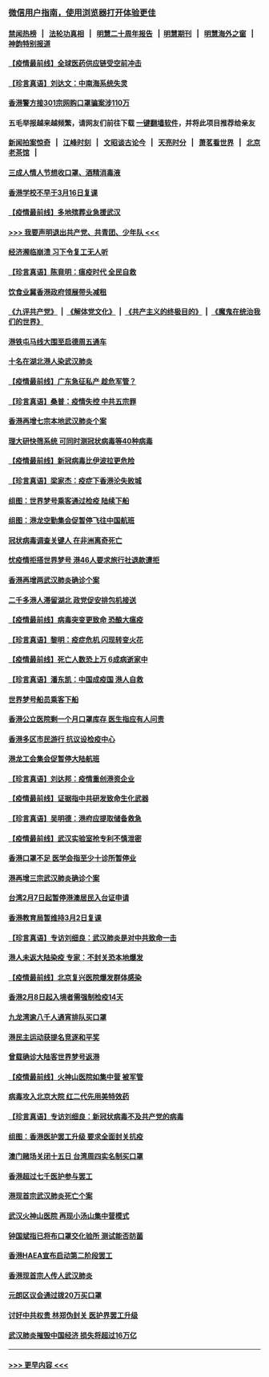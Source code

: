 ### [微信用户指南，使用浏览器打开体验更佳](https://github.com/gfw-breaker/banned-news1/blob/master/indexes/wechat-guide.md?t=0)
#### [禁闻热榜](热点新闻.md?t=0)  &nbsp;&nbsp;|&nbsp;&nbsp; [法轮功真相](https://github.com/gfw-breaker/truth/blob/master/README.md?t=0) &nbsp;&nbsp;|&nbsp;&nbsp; [明慧二十周年报告](https://github.com/gfw-breaker/mh-reports/blob/master/README.md?t=0) &nbsp;&nbsp;|&nbsp;&nbsp;[明慧期刊](https://github.com/gfw-breaker/mh-qikan) &nbsp;&nbsp;|&nbsp;&nbsp; [明慧海外之窗](https://github.com/gfw-breaker/mh-news/blob/master/README.md?t=0) &nbsp;&nbsp;|&nbsp;&nbsp; [神韵特别报道](https://github.com/gfw-breaker/mh-news/blob/master/shenyun.md?t=0)
#### [【疫情最前线】全球医药供应链受空前冲击](../pages/nsc415/n11869614.md?t=02161922) 
#### [【珍言真语】刘达文：中南海系统失灵](../pages/nsc415/n11869465.md?t=02161922) 
#### [香港警方接301宗网购口罩骗案涉110万](../pages/nsc415/n11867572.md?t=02161922) 
#### 五毛举报越来越频繁，请网友们前往下载 [一键翻墙软件](https://github.com/gfw-breaker/ssr-accounts)，并将此项目推荐给亲友
#### [新闻拍案惊奇](https://github.com/gfw-breaker/banned-news1/blob/master/pages/link4.md) &nbsp;&nbsp;|&nbsp;&nbsp; [江峰时刻](https://github.com/gfw-breaker/banned-news1/blob/master/pages/link4.md) &nbsp;&nbsp;|&nbsp;&nbsp; [文昭谈古论今](https://github.com/gfw-breaker/banned-news1/blob/master/pages/link4.md) &nbsp;&nbsp;|&nbsp;&nbsp; [天亮时分](https://github.com/gfw-breaker/banned-news1/blob/master/pages/link4.md) &nbsp;&nbsp;|&nbsp;&nbsp; [萧茗看世界](https://github.com/gfw-breaker/banned-news1/blob/master/pages/link4.md) &nbsp;&nbsp;|&nbsp;&nbsp; [北京老茶馆](https://github.com/gfw-breaker/banned-news1/blob/master/pages/link4.md) &nbsp;&nbsp;|&nbsp;&nbsp; 
#### [三成人情人节想收口罩、酒精消毒液](../pages/nsc415/n11867523.md?t=02161922) 
#### [香港学校不早于3月16日复课](../pages/nsc415/n11867498.md?t=02161922) 
#### [【疫情最前线】多地殡葬业急援武汉](../pages/nsc415/n11866914.md?t=02161922) 
#### [>>> 我要声明退出共产党、共青团、少年队 <<<](https://github.com/begood0513/goodnews/blob/master/quit/letter.md) 
#### [经济濒临崩溃 习下令复工无人听](../pages/nsc415/n11867269.md?t=02161922) 
#### [【珍言真语】陈竟明：瘟疫时代 全民自救](../pages/nsc415/n11866765.md?t=02161922) 
#### [饮食业冀香港政府领展带头减租](../pages/nsc415/n11864876.md?t=02161922) 
#### [《九评共产党》](https://github.com/begood0513/9ping.md/blob/master/README.md) &nbsp;|&nbsp; [《解体党文化》](../../../../jtdwh.md/blob/master/README.md)  &nbsp;|&nbsp; [《共产主义的终极目的》](../../../../gczydzjmd.md/blob/master/README.md) &nbsp;|&nbsp; [《魔鬼在统治我们的世界》](../../../../mgztzwmdsj.md/blob/master/README.md) 
#### [港铁屯马线大围至启德周五通车](../pages/nsc415/n11864842.md?t=02161922) 
#### [十名在湖北港人染武汉肺炎](../pages/nsc415/n11864807.md?t=02161922) 
#### [【疫情最前线】广东急征私产 趁危军管？](../pages/nsc415/n11864205.md?t=02161922) 
#### [【珍言真语】桑普：疫情失控 中共五宗罪](../pages/nsc415/n11864157.md?t=02161922) 
#### [香港再增七宗本地武汉肺炎个案](../pages/nsc415/n11862405.md?t=02161922) 
#### [理大研快筛系统 可同时测冠状病毒等40种病毒](../pages/nsc415/n11862376.md?t=02161922) 
#### [【疫情最前线】新冠病毒比伊波拉更危险](../pages/nsc415/n11862199.md?t=02161922) 
#### [【珍言真语】梁家杰：疫症下香港沦失败城](../pages/nsc415/n11861588.md?t=02161922) 
#### [组图：世界梦号乘客通过检疫 陆续下船](../pages/nsc415/n11858302.md?t=02161922) 
#### [组图：港龙空勤集会促暂停飞往中国航班](../pages/nsc415/n11858190.md?t=02161922) 
#### [冠状病毒调查关键人 在非洲离奇死亡](../pages/nsc415/n11859798.md?t=02161922) 
#### [忧疫情拒搭世界梦号 港46人要求旅行社退款遭拒](../pages/nsc415/n11859849.md?t=02161922) 
#### [香港再增两武汉肺炎确诊个案](../pages/nsc415/n11859833.md?t=02161922) 
#### [二千多港人滞留湖北 政党促安排包机接送](../pages/nsc415/n11859831.md?t=02161922) 
#### [【疫情最前线】病毒突变更致命 恐酿大瘟疫](../pages/nsc415/n11859604.md?t=02161922) 
#### [【珍言真语】黎明：疫症危机 闪现转变火花](../pages/nsc415/n11859199.md?t=02161922) 
#### [【疫情最前线】死亡人数恐上万 6成病逝家中](../pages/nsc415/n11856687.md?t=02161922) 
#### [【珍言真语】潘东凯：中国成疫国 港人自救](../pages/nsc415/n11856962.md?t=02161922) 
#### [世界梦号船员乘客下船](../pages/nsc415/n11856883.md?t=02161922) 
#### [香港公立医院剩一个月口罩库存 医生指应有人问责](../pages/nsc415/n11856875.md?t=02161922) 
#### [香港多区市民游行 抗议设检疫中心](../pages/nsc415/n11856866.md?t=02161922) 
#### [港龙工会集会促暂停大陆航班](../pages/nsc415/n11856840.md?t=02161922) 
#### [【珍言真语】刘达邦：疫情重创港资企业](../pages/nsc415/n11854274.md?t=02161922) 
#### [【疫情最前线】证据指中共研发致命生化武器](../pages/nsc415/n11853087.md?t=02161922) 
#### [【珍言真语】吴明德：港府应提取储备救急](../pages/nsc415/n11852734.md?t=02161922) 
#### [【疫情最前线】武汉实验室抢专利不慎泄密](../pages/nsc415/n11850310.md?t=02161922) 
#### [香港口罩不足 医学会指至少十诊所暂停业](../pages/nsc415/n11850301.md?t=02161922) 
#### [港再增三宗武汉肺炎确诊个案](../pages/nsc415/n11850328.md?t=02161922) 
#### [台湾2月7日起暂停港澳居民入台证申请](../pages/nsc415/n11850304.md?t=02161922) 
#### [香港教育局暂维持3月2日复课](../pages/nsc415/n11850260.md?t=02161922) 
#### [【珍言真语】专访刘细良：武汉肺炎是对中共致命一击](../pages/nsc415/n11849934.md?t=02161922) 
#### [港人未返大陆染疫 专家：不封关恐本地爆发](../pages/nsc415/n11848021.md?t=02161922) 
#### [【疫情最前线】北京复兴医院爆发群体感染](../pages/nsc415/n11847626.md?t=02161922) 
#### [香港2月8日起入境者需强制检疫14天](../pages/nsc415/n11847658.md?t=02161922) 
#### [九龙湾逾八千人通宵排队买口罩](../pages/nsc415/n11847647.md?t=02161922) 
#### [港民主运动获提名竞逐和平奖](../pages/nsc415/n11847633.md?t=02161922) 
#### [曾载确诊大陆客世界梦号返港](../pages/nsc415/n11847608.md?t=02161922) 
#### [【疫情最前线】火神山医院如集中营 被军管](../pages/nsc415/n11847524.md?t=02161922) 
#### [病毒攻入北京大院 红二代先用美特效药](../pages/nsc415/n11847427.md?t=02161922) 
#### [【珍言真语】专访刘细良：新冠状病毒不及共产党的病毒](../pages/nsc415/n11847164.md?t=02161922) 
#### [组图：香港医护罢工升级 要求全面封关抗疫](../pages/nsc415/n11844107.md?t=02161922) 
#### [澳门赌场关闭十五日 台湾周四实名制买口罩](../pages/nsc415/n11845083.md?t=02161922) 
#### [香港超过七千医护参与罢工](../pages/nsc415/n11845051.md?t=02161922) 
#### [港现首宗武汉肺炎死亡个案](../pages/nsc415/n11844998.md?t=02161922) 
#### [武汉火神山医院 再现小汤山集中营模式](../pages/nsc415/n11844763.md?t=02161922) 
#### [钟国斌指已将布口罩交化验所 测试能否防菌](../pages/nsc415/n11842783.md?t=02161922) 
#### [香港HAEA宣布启动第二阶段罢工](../pages/nsc415/n11842723.md?t=02161922) 
#### [香港现首宗人传人武汉肺炎](../pages/nsc415/n11842766.md?t=02161922) 
#### [元朗区议会通过拨20万买口罩](../pages/nsc415/n11842754.md?t=02161922) 
#### [讨好中共权贵 林郑伪封关 医护界罢工升级](../pages/nsc415/n11842359.md?t=02161922) 
#### [武汉肺炎摧毁中国经济 损失将超过16万亿](../pages/nsc415/n11839723.md?t=02161922) 

----
#### [ >>> 更早内容 <<< ](../indexes/nsc415-earlier.md)
